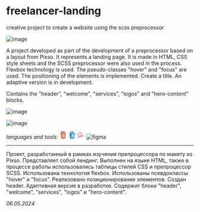 # freelancer-landing
creative project to create a website using the scss preprocessor

![image](https://github.com/user-attachments/assets/263615e8-f3fb-41ef-9380-3df57bf8cacb)

A project developed as part of the development of a preprocessor based on a layout from Pixso. It represents a landing page.  It is made in HTML, CSS style sheets and the SCSS preprocessor were also used in the process. Flexbox technology is used. The pseudo-classes "hover" and "focus" are used. The positioning of the elements is implemented. Create a title. An adaptive version is in development. 

Contains the "header", "welcome", "services", "logos" and "hero-content" blocks.

![image](https://github.com/user-attachments/assets/75ee7308-bd80-4883-8e73-be2c2d99923b)

![image](https://github.com/user-attachments/assets/b7217e3c-90d8-4f0f-8a6a-6af63b2237dd)

<i>languages and tools:</i> 
<img src="https://raw.githubusercontent.com/devicons/devicon/master/icons/html5/html5-original-wordmark.svg" alt="html5" width="20" height="20"/>
<img src="https://raw.githubusercontent.com/devicons/devicon/master/icons/css3/css3-original-wordmark.svg" alt="css3" width="20" height="20"/>
<img src="https://raw.githubusercontent.com/devicons/devicon/master/icons/sass/sass-original.svg" alt="sass" width="20" height="20"/>
<img src="https://www.vectorlogo.zone/logos/figma/figma-icon.svg" alt="figma" width="15" height="15"/>

<hr>

Проект, разработанный в рамках изучения препроцессора по макету из Pixso. Представляет собой лендинг.  Выполнен на языке HTML, также в процессе работы использовались таблицы стилей CSS и препроцессор SCSS. Использована технология flexbox. Использованы псевдоклассы "hover" и "focus". Реализовано позиционирование элементов. Создан header. Адаптивная версия в разработке. 
Содержит блоки "header", "welcome", "services", "logos" и "hero-content".

<i>06.05.2024</i>
